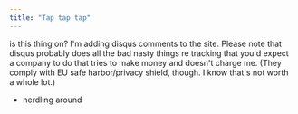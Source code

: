 ```yaml
---
title: "Tap tap tap"
---
```



<p>is this thing on? I'm adding disqus comments to the site. Please note that disqus probably does all the bad nasty things re tracking that you'd expect a company to do that tries to make money and doesn't charge me. (They comply with EU safe harbor/privacy shield, though. I know that's not worth a whole lot.)</p><ul class="filed-as"><li>nerdling around</li></ul>